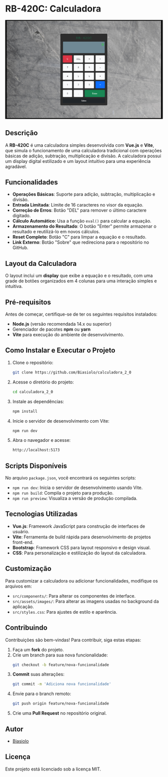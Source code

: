 # RB-420C: Calculadora

![Calculadora RB-420C](src/assets/images/calculadora-img.png)

## Descrição

A **RB-420C** é uma calculadora simples desenvolvida com **Vue.js** e **Vite**, que simula o funcionamento de uma calculadora tradicional com operações básicas de adição, subtração, multiplicação e divisão. A calculadora possui um display digital estilizado e um layout intuitivo para uma experiência agradável.

## Funcionalidades

- **Operações Básicas**: Suporte para adição, subtração, multiplicação e divisão.
- **Entrada Limitada**: Limite de 16 caracteres no visor da equação.
- **Correção de Erros**: Botão "DEL" para remover o último caractere digitado.
- **Cálculo Automático**: Usa a função `eval()` para calcular a equação.
- **Armazenamento do Resultado**: O botão "Enter" permite armazenar o resultado e reutilizá-lo em novos cálculos.
- **Reset Completo**: Botão "C" para limpar a equação e o resultado.
- **Link Externo**: Botão "Sobre" que redireciona para o repositório no GitHub.

## Layout da Calculadora

O layout inclui um **display** que exibe a equação e o resultado, com uma grade de botões organizados em 4 colunas para uma interação simples e intuitiva.


## Pré-requisitos

Antes de começar, certifique-se de ter os seguintes requisitos instalados:

- **Node.js** (versão recomendada 14.x ou superior)
- Gerenciador de pacotes **npm** ou **yarn**
- **Vite** para execução do ambiente de desenvolvimento.

## Como Instalar e Executar o Projeto

1. Clone o repositório:

   ```bash
   git clone https://github.com/Biasiolo/calculadora_2_0
   ```

2. Acesse o diretório do projeto:

   ```bash
   cd calculadora_2_0
   ```

3. Instale as dependências:

   ```bash
   npm install
   ```

4. Inicie o servidor de desenvolvimento com Vite:

   ```bash
   npm run dev
   ```

5. Abra o navegador e acesse:

   ```bash
   http://localhost:5173
   ```

## Scripts Disponíveis

No arquivo `package.json`, você encontrará os seguintes scripts:

- `npm run dev`: Inicia o servidor de desenvolvimento usando Vite.
- `npm run build`: Compila o projeto para produção.
- `npm run preview`: Visualiza a versão de produção compilada.

## Tecnologias Utilizadas

- **Vue.js**: Framework JavaScript para construção de interfaces de usuário.
- **Vite**: Ferramenta de build rápida para desenvolvimento de projetos front-end.
- **Bootstrap**: Framework CSS para layout responsivo e design visual.
- **CSS**: Para personalização e estilização do layout da calculadora.

## Customização

Para customizar a calculadora ou adicionar funcionalidades, modifique os arquivos em:

- `src/components/`: Para alterar os componentes de interface.
- `src/assets/images/`: Para alterar as imagens usadas no background da aplicação.
- `src/styles.css`: Para ajustes de estilo e aparência.

## Contribuindo

Contribuições são bem-vindas! Para contribuir, siga estas etapas:

1. Faça um **fork** do projeto.
2. Crie um branch para sua nova funcionalidade:
   ```bash
   git checkout -b feature/nova-funcionalidade
   ```
3. **Commit** suas alterações:
   ```bash
   git commit -m 'Adiciona nova funcionalidade'
   ```
4. Envie para o branch remoto:
   ```bash
   git push origin feature/nova-funcionalidade
   ```
5. Crie uma **Pull Request** no repositório original.

## Autor

- [Biasiolo](https://github.com/Biasiolo)

## Licença

Este projeto está licenciado sob a licença MIT.

